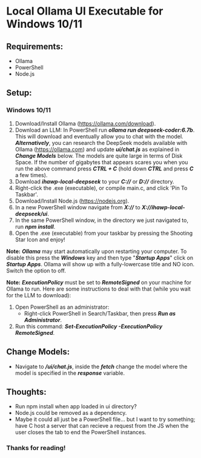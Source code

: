 # Local Ollama UI Executable for Windows 10/11

## Requirements:
+ Ollama
+ PowerShell
+ Node.js

## Setup:

### Windows 10/11

1. Download/Install Ollama (https://ollama.com/download).
2. Download an LLM:
   In PowerShell run ***ollama run deepseek-coder:6.7b***. This will download and eventually allow you to chat with the model.
   ***Alternatively***, you can research the DeepSeek models available with Ollama (https://ollama.com) and update ***ui/chat.js*** as explained in ***Change Models*** below.
   The models are quite large in terms of Disk Space. If the number of gigabytes that appears scares you when you run the above command press ***CTRL + C*** (hold down ***CTRL*** and press ***C*** a few times).
3. Download ***ihawp-local-deepseek*** to your ***C://*** or ***D://*** directory.
4. Right-click the .exe (executable), or compile main.c, and click 'Pin To Taskbar'.
5. Download/Install Node.js (https://nodejs.org).
6. In a new PowerShell window navigate from ***X://*** to ***X://ihawp-local-deepseek/ui***.
7. In the same PowerShell window, in the directory we just navigated to, run ***npm install***.
8. Open the .exe (executable) from your taskbar by pressing the Shooting Star Icon and enjoy!

**Note:** ***Ollama*** may start automatically upon restarting your computer. To disable this press the ***Windows*** key and then type "***Startup Apps***" click on ***Startup Apps***. Ollama will show up with a fully-lowercase title and NO icon. Switch the option to off.

**Note:** ***ExecutionPolicy*** must be set to ***RemoteSigned*** on your machine for Ollama to run. Here are some instructions to deal with that (while you wait for the LLM to download):
1. Open PowerShell as an administrator:
   + Right-click PowerShell in Search/Taskbar, then press ***Run as Administrator***.
2. Run this command: ***Set-ExecutionPolicy -ExecutionPolicy RemoteSigned***.

## Change Models:
+ Navigate to ***/ui/chat.js***, inside the ***fetch*** change the model where the model is specified in the ***response*** variable.

## Thoughts:
+ Run npm install when app loaded in ui directory?
+ Node.js could be removed as a dependency.
+ Maybe it could all just be a PowerShell file... but I want to try something; have C host a server that can recieve a request from the JS when the user closes the tab to end the PowerShell instances.

### Thanks for reading!
